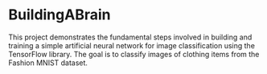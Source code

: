# BuildingABrain
This project demonstrates the fundamental steps involved in building and training a simple artificial neural network for image classification using the TensorFlow library. The goal is to classify images of clothing items from the Fashion MNIST dataset.
